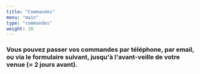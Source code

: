 ```yaml
---
title: "Commandes"
menu: "main"
type: "commandes"
weight: 10
---
```


### Vous pouvez passer vos commandes par téléphone, par email, ou via le formulaire suivant, **jusqu'à l'avant-veille** de votre venue (**= 2 jours avant**).
